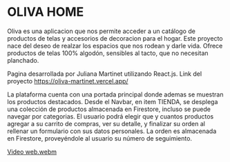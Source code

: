 # OLIVA HOME

Oliva es una aplicacion que nos permite acceder a un catálogo de productos de telas y accesorios de decoracion para el hogar. Este proyecto nace del deseo de realzar los espacios que nos rodean y darle vida. Ofrece productos de telas 100% algodón, sensibles al tacto, que no necesitan planchado.

Pagina desarrollada por Juliana Martinet utilizando React.js. Link del proyecto https://oliva-martinet.vercel.app/

La plataforma cuenta con una portada principal donde ademas se muestran los productos destacados. Desde el Navbar, en item TIENDA, se desplega una colección de productos almacenada en Firestore, incluso se puede navegar por categorias. El usuario podrá elegir que y cuantos productos agregar a su carrito de compras, ver su detalle, y finalizar su orden al rellenar un formulario con sus datos personales.
La orden es almacenada en Firestore, proveyéndole al usuario su número de seguimiento.





[Video web.webm](https://user-images.githubusercontent.com/103047921/189556123-162a7c01-5c9e-4027-940e-ec0f759b255a.webm)
